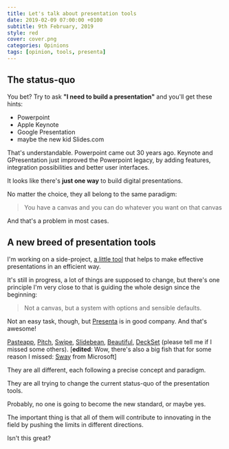 ```yaml
---
title: Let's talk about presentation tools
date: 2019-02-09 07:00:00 +0100
subtitle: 9th February, 2019
style: red
cover: cover.png
categories: Opinions
tags: [opinion, tools, presenta]
---
```


## The status-quo

You bet? Try to ask **"I need to build a presentation"** and you'll get these hints:

- Powerpoint
- Apple Keynote
- Google Presentation
- maybe the new kid Slides.com

That's understandable. Powerpoint came out 30 years ago. Keynote and GPresentation just improved the Powerpoint legacy, by adding features, integration possibilities and better user interfaces. 

It looks like there's **just one way** to build digital presentations.

No matter the choice, they all belong to the same paradigm:

> You have a canvas and you can do whatever you want on that canvas

And that's a problem in most cases.

## A new breed of presentation tools

I'm working on a side-project, [a little tool](/blog/lets-talk-about-presenting-information-and-data/) that helps to make effective presentations in an efficient way. 

It's still in progress, a lot of things are supposed to change, but there's one principle I'm very close to that is guiding the whole design since the beginning:

> Not a canvas, but a system with options and sensible defaults.

Not an easy task, though, but [Presenta](https://www.presenta.cc) is in good company. And that's awesome!

[Pasteapp](https://pasteapp.com), [Pitch](https://pitch.com), [Swipe](https://swipe.to), [Slidebean](https://slidebean.com), [Beautiful](https://www.beautiful.ai), [DeckSet](https://www.deckset.com/) (please tell me if I missed some others). [**edited**: Wow, there's also a big fish that for some reason I missed: [Sway](https://sway.office.com) from Microsoft]

They are all different, each following a precise concept and paradigm. 

They are all trying to change the current status-quo of the presentation tools. 

Probably, no one is going to become the new standard, or maybe yes. 

The important thing is that all of them will contribute to innovating in the field by pushing the limits in different directions.

Isn't this great?
